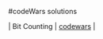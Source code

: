 #codeWars solutions

| Bit Counting | [codewars](https://www.codewars.com/kata/526571aae218b8ee490006f4/train/go) | 
